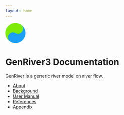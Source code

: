 ```yaml
---
layout: home
---
```

![](./images/genriver_logo.png) 
<h1>Gen<b>River</b>3 Documentation</h1>  

GenRiver is a generic river model on river flow.

* [About](https://degi.github.io/genriver/about/)
* [Background](https://degi.github.io/genriver/background/)
* [User Manual](https://degi.github.io/genriver/manual/)
* [References](https://degi.github.io/genriver/references/)
* [Appendix](https://degi.github.io/genriver/appendix/)
